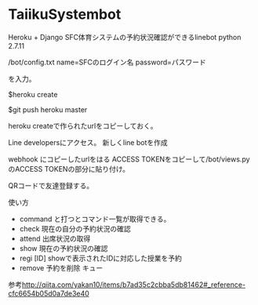 # TaiikuSystembot

Heroku + Django
SFC体育システムの予約状況確認ができるlinebot
python 2.7.11

/bot/config.txt
name=SFCのログイン名
password=パスワード

を入力。

$heroku create

$git push heroku master

heroku createで作られたurlをコピーしておく。

Line developersにアクセス。
新しくline botを作成

webhook にコピーしたurlをはる
ACCESS TOKENをコピーして/bot/views.pyのACCESS TOKENの部分に貼り付け。

QRコードで友達登録する。


使い方
* command と打つとコマンド一覧が取得できる。
* check 現在の自分の予約状況の確認
* attend 出席状況の取得
* show 現在の予約状況の確認
* regi [ID] showで表示されたIDに対応した授業を予約
* remove 予約を削除 キュー

参考<http://qiita.com/yakan10/items/b7ad35c2cbba5db81462#_reference-cfc6654b05d0a7de3e40>
